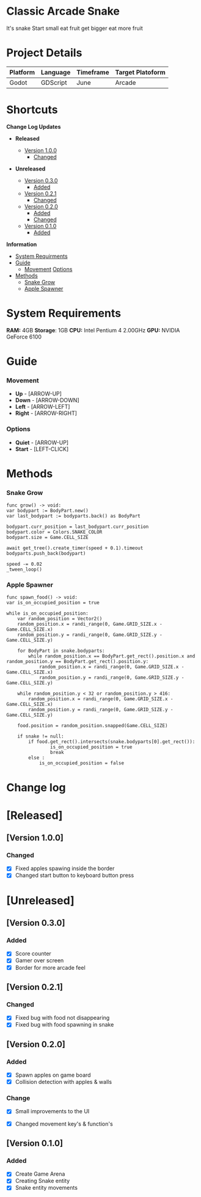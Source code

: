 # Classic Arcade Snake
It's snake
Start small eat fruit get bigger eat more fruit

# Project Details
| Platform | Language| Timeframe | Target Platoform|
|----------------|-------------|-----------|-----------|
| Godot| GDScript| June| Arcade |

# Shortcuts
**Change Log Updates**
* **Released**

	*  [Version 1.0.0](#Version-1.0.0)
		* [Changed](#Version-1.0.0/Changed)
* **Unreleased**
	* [Version 0.3.0](#Version-0.3.0)
		* [Added](#Version-0.3.0/Added)
	* [Version 0.2.1](#Version-0.2.1)
		* [Changed](#Version-0.2.1/Changed)
	* [Version 0.2.0](#Version-0.2.0)
		* [Added](#Version-0.2.0/Added)
		* [Changed](#Version-0.2.1/Changed)
	* [Version 0.1.0](#Version-0.1.0)
		* [Added](#Version-0.1.0/Added)


**Information**
* [System  Requirments](#System-Requirements)
* [Guide](#Guide)
	* [Movement](#Movement)
		 [Options](#Options)
* [Methods](#Method-Used)
	* [Snake Grow](#Snake-Grow)
	* [Apple Spawner](#Apple-Spawner)

# System Requirements 
**RAM:** 4GB
**Storage**: 1GB
**CPU:** Intel Pentium 4 2.00GHz
**GPU:** NVIDIA GeForce 6100

# Guide
### Movement
* **Up** 		 -  [ARROW-UP]
* **Down**	 -  [ARROW-DOWN]
* **Left**		 -   [ARROW-LEFT]
* **Right**	 -  [ARROW-RIGHT]


### Options
* **Quiet**		 -  [ARROW-UP]
* **Start** - [LEFT-CLICK]

# Methods
### Snake Grow
	func grow() -> void:
	var bodypart := BodyPart.new()
	var last_bodypart := bodyparts.back() as BodyPart
	
	bodypart.curr_position = last_bodypart.curr_position
	bodypart.color = Colors.SNAKE_COLOR
	bodypart.size = Game.CELL_SIZE
		
	await get_tree().create_timer(speed + 0.1).timeout
	bodyparts.push_back(bodypart)
	
	speed -= 0.02
	_tween_loop()

### Apple Spawner
	func spawn_food() -> void:
	var is_on_occupied_position = true
	
	while is_on_occupied_position:
		var random_position = Vector2()
		random_position.x = randi_range(0, Game.GRID_SIZE.x - Game.CELL_SIZE.x)
		random_position.y = randi_range(0, Game.GRID_SIZE.y - Game.CELL_SIZE.y)
		
		for BodyPart in snake.bodyparts:
			while random_position.x == BodyPart.get_rect().position.x and random_position.y == BodyPart.get_rect().position.y:
				random_position.x = randi_range(0, Game.GRID_SIZE.x - Game.CELL_SIZE.x)
				random_position.y = randi_range(0, Game.GRID_SIZE.y - Game.CELL_SIZE.y)
			
		while random_position.y < 32 or random_position.y > 416:
			random_position.x = randi_range(0, Game.GRID_SIZE.x - Game.CELL_SIZE.x)
			random_position.y = randi_range(0, Game.GRID_SIZE.y - Game.CELL_SIZE.y)
		
		food.position = random_position.snapped(Game.CELL_SIZE)
		
		if snake != null:
			if food.get_rect().intersects(snake.bodyparts[0].get_rect()):
					is_on_occupied_position = true
					break
			else :
				is_on_occupied_position = false
				

# Change log
# [Released]
## [Version 1.0.0]
### Changed 
- [x] Fixed apples spawing inside the border
- [x] Changed start button to keyboard button press
# [Unreleased]
## [Version 0.3.0]
### Added
- [x] Score counter
- [x] Gamer over screen
- [x] Border for more arcade feel

## [Version 0.2.1]
### Changed
- [x] Fixed bug with food not disappearing
- [x] Fixed bug with food spawning in snake

## [Version 0.2.0]
### Added
- [x] Spawn apples on game board
- [x] Collision detection with apples & walls
### Change
- [x] Small improvements to the UI
- [x] Changed movement key's & function's


## [Version 0.1.0] 

### Added
- [x] Create Game Arena
- [x] Creating Snake entity
- [x] Snake entity movements
